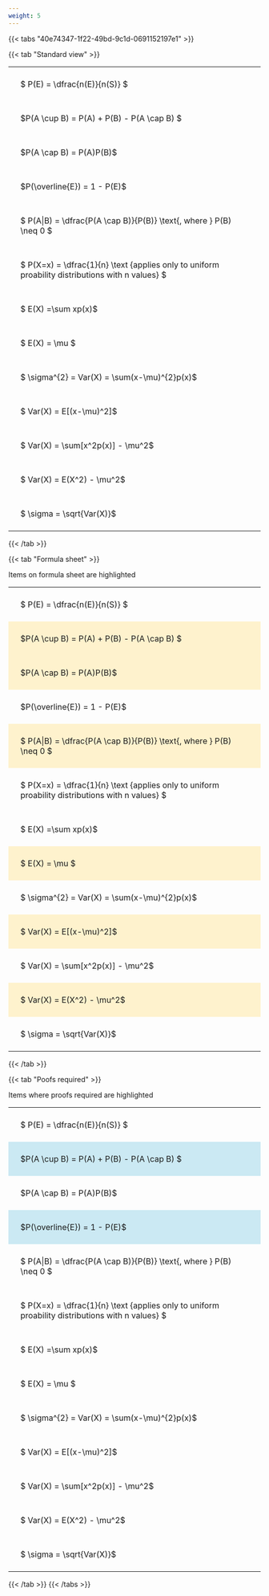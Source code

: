 ```yaml
---
weight: 5
---
```


{{< tabs "40e74347-1f22-49bd-9c1d-0691152197e1" >}}

{{< tab "Standard view" >}}

<style type="text/css">
#T_e4576 th.col_heading {
  text-align: left;
  font-size: 1em;
}
#T_e4576 td {
  text-align: left;
  font-size: 1em;
  padding: 1.5em;
}
</style>
<table id="T_e4576">
  <thead>
  </thead>
  <tbody>
    <tr>
      <td id="T_e4576_row0_col0" class="data row0 col0" >$ P(E) = \dfrac{n(E)}{n(S)} $</td>
    </tr>
    <tr>
      <td id="T_e4576_row1_col0" class="data row1 col0" >$P(A \cup B) = P(A) + P(B) - P(A \cap B) $</td>
    </tr>
    <tr>
      <td id="T_e4576_row2_col0" class="data row2 col0" >$P(A \cap B)  = P(A)P(B)$</td>
    </tr>
    <tr>
      <td id="T_e4576_row3_col0" class="data row3 col0" >$P(\overline{E}) = 1 - P(E)$</td>
    </tr>
    <tr>
      <td id="T_e4576_row4_col0" class="data row4 col0" >$ P(A|B) = \dfrac{P(A \cap B)}{P(B)} \text{, where } P(B) \neq 0 $</td>
    </tr>
    <tr>
      <td id="T_e4576_row5_col0" class="data row5 col0" >$ P(X=x) =  \dfrac{1}{n} 
\text {applies only to uniform proability distributions with n values} $</td>
    </tr>
    <tr>
      <td id="T_e4576_row6_col0" class="data row6 col0" >$ E(X) =\sum xp(x)$</td>
    </tr>
    <tr>
      <td id="T_e4576_row7_col0" class="data row7 col0" >$ E(X) = \mu $</td>
    </tr>
    <tr>
      <td id="T_e4576_row8_col0" class="data row8 col0" >$ \sigma^{2} = Var(X) = \sum(x-\mu)^{2}p(x)$</td>
    </tr>
    <tr>
      <td id="T_e4576_row9_col0" class="data row9 col0" >$ Var(X) = E[(x-\mu)^2]$</td>
    </tr>
    <tr>
      <td id="T_e4576_row10_col0" class="data row10 col0" >$ Var(X) = \sum[x^2p(x)] - \mu^2$</td>
    </tr>
    <tr>
      <td id="T_e4576_row11_col0" class="data row11 col0" >$ Var(X) = E(X^2) - \mu^2$</td>
    </tr>
    <tr>
      <td id="T_e4576_row12_col0" class="data row12 col0" >$ \sigma = \sqrt{Var(X)}$</td>
    </tr>
  </tbody>
</table>
{{< /tab >}}

{{< tab "Formula sheet" >}}

Items on formula sheet are highlighted 
<br>
<style type="text/css">
#T_01a4c th.col_heading {
  text-align: left;
  font-size: 1em;
}
#T_01a4c td {
  text-align: left;
  font-size: 1em;
  padding: 1.5em;
}
#T_01a4c_row0_col0, #T_01a4c_row3_col0, #T_01a4c_row5_col0, #T_01a4c_row6_col0, #T_01a4c_row8_col0, #T_01a4c_row10_col0, #T_01a4c_row12_col0 {
  background-color: rgba(0,0,0,0);
}
#T_01a4c_row1_col0, #T_01a4c_row2_col0, #T_01a4c_row4_col0, #T_01a4c_row7_col0, #T_01a4c_row9_col0, #T_01a4c_row11_col0 {
  background-color: rgba(255,194,10, 0.2);
}
</style>
<table id="T_01a4c">
  <thead>
  </thead>
  <tbody>
    <tr>
      <td id="T_01a4c_row0_col0" class="data row0 col0" >$ P(E) = \dfrac{n(E)}{n(S)} $</td>
    </tr>
    <tr>
      <td id="T_01a4c_row1_col0" class="data row1 col0" >$P(A \cup B) = P(A) + P(B) - P(A \cap B) $</td>
    </tr>
    <tr>
      <td id="T_01a4c_row2_col0" class="data row2 col0" >$P(A \cap B)  = P(A)P(B)$</td>
    </tr>
    <tr>
      <td id="T_01a4c_row3_col0" class="data row3 col0" >$P(\overline{E}) = 1 - P(E)$</td>
    </tr>
    <tr>
      <td id="T_01a4c_row4_col0" class="data row4 col0" >$ P(A|B) = \dfrac{P(A \cap B)}{P(B)} \text{, where } P(B) \neq 0 $</td>
    </tr>
    <tr>
      <td id="T_01a4c_row5_col0" class="data row5 col0" >$ P(X=x) =  \dfrac{1}{n} 
\text {applies only to uniform proability distributions with n values} $</td>
    </tr>
    <tr>
      <td id="T_01a4c_row6_col0" class="data row6 col0" >$ E(X) =\sum xp(x)$</td>
    </tr>
    <tr>
      <td id="T_01a4c_row7_col0" class="data row7 col0" >$ E(X) = \mu $</td>
    </tr>
    <tr>
      <td id="T_01a4c_row8_col0" class="data row8 col0" >$ \sigma^{2} = Var(X) = \sum(x-\mu)^{2}p(x)$</td>
    </tr>
    <tr>
      <td id="T_01a4c_row9_col0" class="data row9 col0" >$ Var(X) = E[(x-\mu)^2]$</td>
    </tr>
    <tr>
      <td id="T_01a4c_row10_col0" class="data row10 col0" >$ Var(X) = \sum[x^2p(x)] - \mu^2$</td>
    </tr>
    <tr>
      <td id="T_01a4c_row11_col0" class="data row11 col0" >$ Var(X) = E(X^2) - \mu^2$</td>
    </tr>
    <tr>
      <td id="T_01a4c_row12_col0" class="data row12 col0" >$ \sigma = \sqrt{Var(X)}$</td>
    </tr>
  </tbody>
</table>
{{< /tab >}}

{{< tab "Poofs required" >}}

Items where proofs required are highlighted 
<br>
<style type="text/css">
#T_36e27 th.col_heading {
  text-align: left;
  font-size: 1em;
}
#T_36e27 td {
  text-align: left;
  font-size: 1em;
  padding: 1.5em;
}
#T_36e27_row0_col0, #T_36e27_row2_col0, #T_36e27_row4_col0, #T_36e27_row5_col0, #T_36e27_row6_col0, #T_36e27_row7_col0, #T_36e27_row8_col0, #T_36e27_row9_col0, #T_36e27_row10_col0, #T_36e27_row11_col0, #T_36e27_row12_col0 {
  background-color: rgba(0,0,0,0);
}
#T_36e27_row1_col0, #T_36e27_row3_col0 {
  background-color: rgba(0,150,200, 0.2);
}
</style>
<table id="T_36e27">
  <thead>
  </thead>
  <tbody>
    <tr>
      <td id="T_36e27_row0_col0" class="data row0 col0" >$ P(E) = \dfrac{n(E)}{n(S)} $</td>
    </tr>
    <tr>
      <td id="T_36e27_row1_col0" class="data row1 col0" >$P(A \cup B) = P(A) + P(B) - P(A \cap B) $</td>
    </tr>
    <tr>
      <td id="T_36e27_row2_col0" class="data row2 col0" >$P(A \cap B)  = P(A)P(B)$</td>
    </tr>
    <tr>
      <td id="T_36e27_row3_col0" class="data row3 col0" >$P(\overline{E}) = 1 - P(E)$</td>
    </tr>
    <tr>
      <td id="T_36e27_row4_col0" class="data row4 col0" >$ P(A|B) = \dfrac{P(A \cap B)}{P(B)} \text{, where } P(B) \neq 0 $</td>
    </tr>
    <tr>
      <td id="T_36e27_row5_col0" class="data row5 col0" >$ P(X=x) =  \dfrac{1}{n} 
\text {applies only to uniform proability distributions with n values} $</td>
    </tr>
    <tr>
      <td id="T_36e27_row6_col0" class="data row6 col0" >$ E(X) =\sum xp(x)$</td>
    </tr>
    <tr>
      <td id="T_36e27_row7_col0" class="data row7 col0" >$ E(X) = \mu $</td>
    </tr>
    <tr>
      <td id="T_36e27_row8_col0" class="data row8 col0" >$ \sigma^{2} = Var(X) = \sum(x-\mu)^{2}p(x)$</td>
    </tr>
    <tr>
      <td id="T_36e27_row9_col0" class="data row9 col0" >$ Var(X) = E[(x-\mu)^2]$</td>
    </tr>
    <tr>
      <td id="T_36e27_row10_col0" class="data row10 col0" >$ Var(X) = \sum[x^2p(x)] - \mu^2$</td>
    </tr>
    <tr>
      <td id="T_36e27_row11_col0" class="data row11 col0" >$ Var(X) = E(X^2) - \mu^2$</td>
    </tr>
    <tr>
      <td id="T_36e27_row12_col0" class="data row12 col0" >$ \sigma = \sqrt{Var(X)}$</td>
    </tr>
  </tbody>
</table>
{{< /tab >}}
{{< /tabs >}}